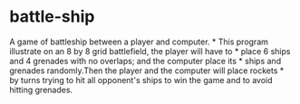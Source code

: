 # battle-ship
A game of battleship between a player and computer.  * This program illustrate on an 8 by 8 grid battlefield, the player will have to   * place 6 ships and 4 grenades with no overlaps; and the computer place its  * ships and grenades randomly.Then the player and the computer will place rockets   * by turns trying to hit all opponent's ships to win the game and to avoid hitting grenades.
